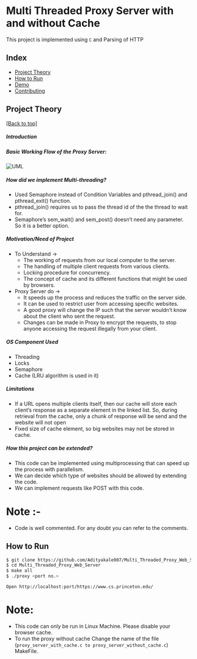 <h1>Multi Threaded Proxy Server with and without Cache</h1>

This project is implemented using `C` and Parsing of HTTP 


## Index

- [Project Theory](https://github.com/Adityakale007/Multi_Threaded_Proxy_Web_Server#project-theory)
- [How to Run](https://github.com/Adityakale007/Multi_Threaded_Proxy_Web_Server#How-to-Run)
- [Demo](https://github.com/Adityakale007/Multi_Threaded_Proxy_Web_Server#Demo)
- [Contributing](https://github.com/Adityakale007/Multi_Threaded_Proxy_Web_Server#contributing)

## Project Theory

[[Back to top]](https://github.com/Adityakale007/Multi_Threaded_Proxy_Web_Server#index)

##### Introduction

##### Basic Working Flow of the Proxy Server:
![UML](https://github.com/user-attachments/assets/ecc754c5-7c28-4876-acea-e2955cb24a31)


##### How did we implement Multi-threading?
- Used Semaphore instead of Condition Variables and pthread_join() and pthread_exit() function. 
- pthread_join() requires us to pass the thread id of the the thread to wait for. 
- Semaphore’s sem_wait() and sem_post() doesn’t need any parameter. So it is a better option. 


##### Motivation/Need of Project
- To Understand → 
  - The working of requests from our local computer to the server.
  - The handling of multiple client requests from various clients.
  - Locking procedure for concurrency.
  - The concept of cache and its different functions that might be used by browsers.
- Proxy Server do → 
  - It speeds up the process and reduces the traffic on the server side.
  - It can be used to restrict user from accessing specific websites.
  - A good proxy will change the IP such that the server wouldn’t know about the client who sent the request.
  - Changes can be made in Proxy to encrypt the requests, to stop anyone accessing the request illegally from your client.
 
##### OS Component Used ​
- Threading
- Locks 
- Semaphore
- Cache (LRU algorithm is used in it)

##### Limitations ​
- If a URL opens multiple clients itself, then our cache will store each client’s response as a separate element in the linked list. So, during retrieval from the cache, only a chunk of response will be send and the website will not open
- Fixed size of cache element, so big websites may not be stored in cache. 

##### How this project can be extended? ​
- This code can be implemented using multiprocessing that can speed up the process with parallelism.
- We can decide which type of websites should be allowed by extending the code.
- We can implement requests like POST with this code.


# Note :-
- Code is well commented. For any doubt you can refer to the comments.


## How to Run

```bash
$ git clone https://github.com/Adityakale007/Multi_Threaded_Proxy_Web_Server.git
$ cd Multi_Threaded_Proxy_Web_Server
$ make all
$ ./proxy <port no.>
```
`Open http://localhost:port/https://www.cs.princeton.edu/`

# Note:
- This code can only be run in Linux Machine. Please disable your browser cache.
- To run the proxy without cache Change the name of the file (`proxy_server_with_cache.c to proxy_server_without_cache.c`) MakeFile.


